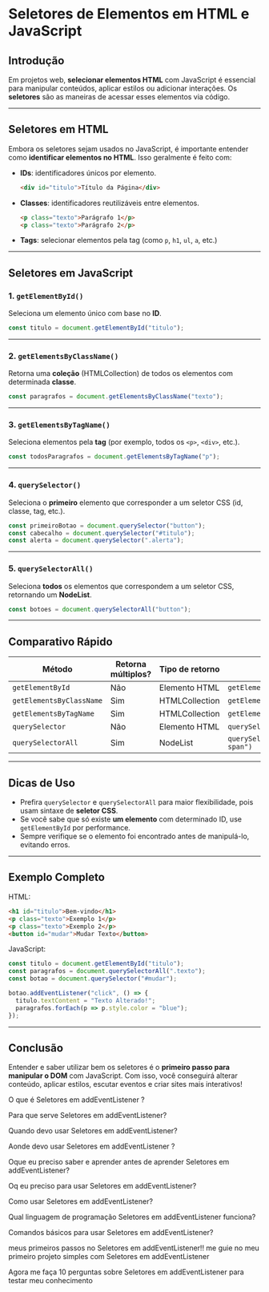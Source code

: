 
# Seletores de Elementos em HTML e JavaScript

## Introdução

Em projetos web, **selecionar elementos HTML** com JavaScript é essencial para manipular conteúdos, aplicar estilos ou adicionar interações. Os **seletores** são as maneiras de acessar esses elementos via código.

---

## Seletores em HTML

Embora os seletores sejam usados no JavaScript, é importante entender como **identificar elementos no HTML**. Isso geralmente é feito com:

- **IDs**: identificadores únicos por elemento.
  ```html
  <div id="titulo">Título da Página</div>
  ```

- **Classes**: identificadores reutilizáveis entre elementos.
  ```html
  <p class="texto">Parágrafo 1</p>
  <p class="texto">Parágrafo 2</p>
  ```

- **Tags**: selecionar elementos pela tag (como `p`, `h1`, `ul`, `a`, etc.)

---

## Seletores em JavaScript

### 1. `getElementById()`

Seleciona um elemento único com base no **ID**.

```javascript
const titulo = document.getElementById("titulo");
```

---

### 2. `getElementsByClassName()`

Retorna uma **coleção** (HTMLCollection) de todos os elementos com determinada **classe**.

```javascript
const paragrafos = document.getElementsByClassName("texto");
```

---

### 3. `getElementsByTagName()`

Seleciona elementos pela **tag** (por exemplo, todos os `<p>`, `<div>`, etc.).

```javascript
const todosParagrafos = document.getElementsByTagName("p");
```

---

### 4. `querySelector()`

Seleciona o **primeiro** elemento que corresponder a um seletor CSS (id, classe, tag, etc.).

```javascript
const primeiroBotao = document.querySelector("button");
const cabecalho = document.querySelector("#titulo");
const alerta = document.querySelector(".alerta");
```

---

### 5. `querySelectorAll()`

Seleciona **todos** os elementos que correspondem a um seletor CSS, retornando um **NodeList**.

```javascript
const botoes = document.querySelectorAll("button");
```

---

## Comparativo Rápido

| Método                | Retorna múltiplos? | Tipo de retorno       | Exemplo                         |
|----------------------|--------------------|------------------------|---------------------------------|
| `getElementById`     | Não                | Elemento HTML          | `getElementById("id")`          |
| `getElementsByClassName` | Sim            | HTMLCollection         | `getElementsByClassName("x")`   |
| `getElementsByTagName`   | Sim            | HTMLCollection         | `getElementsByTagName("p")`     |
| `querySelector`      | Não                | Elemento HTML          | `querySelector(".classe")`      |
| `querySelectorAll`   | Sim                | NodeList               | `querySelectorAll("div span")`  |

---

## Dicas de Uso

- Prefira `querySelector` e `querySelectorAll` para maior flexibilidade, pois usam sintaxe de **seletor CSS**.
- Se você sabe que só existe **um elemento** com determinado ID, use `getElementById` por performance.
- Sempre verifique se o elemento foi encontrado antes de manipulá-lo, evitando erros.

---

## Exemplo Completo

HTML:

```html
<h1 id="titulo">Bem-vindo</h1>
<p class="texto">Exemplo 1</p>
<p class="texto">Exemplo 2</p>
<button id="mudar">Mudar Texto</button>
```

JavaScript:

```javascript
const titulo = document.getElementById("titulo");
const paragrafos = document.querySelectorAll(".texto");
const botao = document.querySelector("#mudar");

botao.addEventListener("click", () => {
  titulo.textContent = "Texto Alterado!";
  paragrafos.forEach(p => p.style.color = "blue");
});
```

---

## Conclusão

Entender e saber utilizar bem os seletores é o **primeiro passo para manipular o DOM** com JavaScript. Com isso, você conseguirá alterar conteúdo, aplicar estilos, escutar eventos e criar sites mais interativos!


O que é Seletores em addEventListener ?

Para que serve Seletores em addEventListener?

Quando devo usar Seletores em addEventListener?

Aonde devo usar Seletores em addEventListener ?

Oque eu preciso saber e aprender antes de aprender Seletores em addEventListener?

Oq eu preciso para usar Seletores em addEventListener?

Como usar Seletores em addEventListener?

Qual linguagem de programação Seletores em addEventListener funciona?

Comandos básicos para usar Seletores em addEventListener?

meus primeiros passos no  Seletores em addEventListener!! me guie no meu primeiro projeto simples com Seletores em addEventListener



Agora me faça 10 perguntas sobre Seletores em addEventListener para testar meu conhecimento



